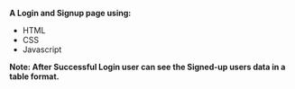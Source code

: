 **A Login and Signup page using:**
* HTML
* CSS
* Javascript

**Note: After Successful Login user can see the Signed-up users data in a table format.**